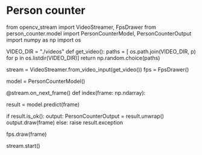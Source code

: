 # Person counter



from opencv_stream import VideoStreamer, FpsDrawer
from person_counter.model import PersonCounterModel, PersonCounterOutput
import numpy as np
import os

VIDEO_DIR = "./videos"
def get_video():
   paths = [ os.path.join(VIDEO_DIR, p) for p in os.listdir(VIDEO_DIR)]
   return np.random.choice(paths)



stream = VideoStreamer.from_video_input(get_video())
fps = FpsDrawer()

model = PersonCounterModel()


@stream.on_next_frame()
def index(frame: np.ndarray):
   
   result = model.predict(frame) 

   if result.is_ok():
      output: PersonCounterOutput = result.unwrap()
      output.draw(frame)
   else:
    raise result.exception

   fps.draw(frame)


stream.start()
